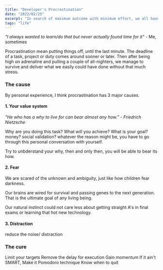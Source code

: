 ```yaml
---
title: "Developer's Procrastination"
date: "2022/02/25"
excerpt: "In search of maximum outcome with minimum effort, we all have faced our biggest demons."
tags: "life"
---
```


_"I always wanted to learn/do that but never actually found time for it"_ - Me, sometimes

Procrastination mean putting things off, until the last minute. The deadline of a task, project or duty comes around sooner or later. Then after being high on adrenaline and pulling a couple of all-nighters, we manage to survive and deliver what we easily could have done without that much stress.

### The cause

By personal experience, I think procrastination has 3 major causes.

#### 1. Your value system

_“He who has a why to live for can bear almost any how.” - Friedrich Nietzsche_

Why are you doing this task? What will you achieve? What is your goal? money? social validation? whatever the reason might be, you have to go through this personal conversation with yourself.

Try to unbderstand your why, then and only then, you will be able to bear its how.

#### 2. Fear

We are scared of the unknown and ambiguity, just like how children fear darkness.

Our brains are wired for survival and passing genes to the next generation. That is the ultimate goal of any living being.

Our natural instinct could not care less about getting straight A's in final exams or learning that hot new technology.

#### 3. Distraction

reduce the noise/ distraction

### The cure

Limit your targets
Remove the delay for execution
Gain momentum
If it ain't SMART, Make it
Pomodoro technique
Know when to quit